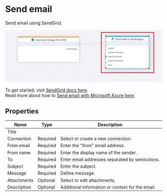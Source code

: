 # Send email

Send email using SendGrid.


![img](../../../../images/flow/send-grid-email.png)

To get started, visit [SendGrid docs here](https://docs.sendgrid.com/).  
Read more about how to [Send email with Microsoft Azure here](https://docs.sendgrid.com/for-developers/partners/microsoft-azure-2021).


## Properties

| Name | Type | Description                                                                 |
|----------------------|-------------------|-----------------------------------------------------------------------------|
| Title                |           |                                                                   |
| Connection           | Required          | Select or create a new connection.                                                         |
| From email           | Required          | Enter the "from" email address.                                               |
| From name            | Required          | Enter the display name of the sender.                                        |
| To                   | Required          | Enter email addresses separated by semicolons.                               |
| Subject              | Required          | Enter the subject.                                                           |
| Message              | Required          | Define message.                                                              |
| Attachments          | Optional          | Select or edit attachments.                                       |
| Description          | Optional          | Additional information or context for the email.                |
